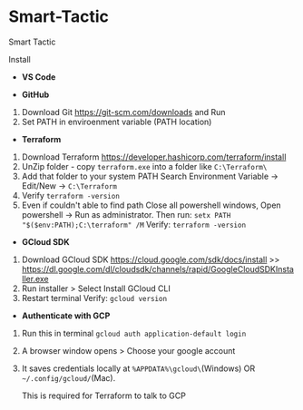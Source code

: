 # Smart-Tactic
Smart Tactic 

Install
- **VS Code**

-  **GitHub**
1. Download Git https://git-scm.com/downloads and Run 
2. Set PATH in enviroenment variable (PATH location)

- **Terraform**
1. Download Terraform https://developer.hashicorp.com/terraform/install
2. UnZip folder - copy ```terraform.exe``` into a folder like ```C:\Terraform\```
3. Add that folder to your system PATH
    Search Environment Variable -> Edit/New -> ```C:\Terraform```
4. Verify 
    ```terraform -version```
5. Even if couldn't able to find path
    Close all powershell windows, Open powershell -> Run as administrator. Then run:
    ```setx PATH "$($env:PATH);C:\terraform" /M```
    Verify: ```terraform -version```

- **GCloud SDK**
1. Download GCloud SDK https://cloud.google.com/sdk/docs/install >> https://dl.google.com/dl/cloudsdk/channels/rapid/GoogleCloudSDKInstaller.exe
2. Run installer > Select Install GCloud CLI
3. Restart terminal
    Verify: ```gcloud version```

- **Authenticate with GCP**
1. Run this in terminal 
    ```gcloud auth application-default login```
2. A browser window opens > Choose your google account
3. It saves credentials locally at ```%APPDATA%\gcloud\```(Windows) OR ```~/.config/gcloud/```(Mac).

    This is required for Terraform to talk to GCP
